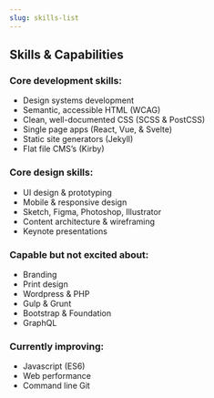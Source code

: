 ```yaml
---
slug: skills-list
---
```


## Skills & Capabilities

### Core development skills:
- Design systems development
- Semantic, accessible HTML (WCAG)
- Clean, well-documented CSS (SCSS & PostCSS)
- Single page apps (React, Vue, & Svelte)
- Static site generators (Jekyll)
- Flat file CMS’s (Kirby)

### Core design skills:
- UI design & prototyping
- Mobile & responsive design
- Sketch, Figma, Photoshop, Illustrator
- Content architecture & wireframing
- Keynote presentations

### Capable but not excited about:
- Branding
- Print design
- Wordpress & PHP
- Gulp & Grunt
- Bootstrap & Foundation
- GraphQL

### Currently improving:
- Javascript (ES6)
- Web performance
- Command line Git
